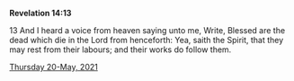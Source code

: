 **Revelation 14:13**

13 And I heard a voice from heaven saying unto me, Write, Blessed are the dead which die in the Lord from henceforth: Yea, saith the Spirit, that they may rest from their labours; and their works do follow them.

[Thursday 20-May, 2021](https://t.me/s/daily_scripture)
